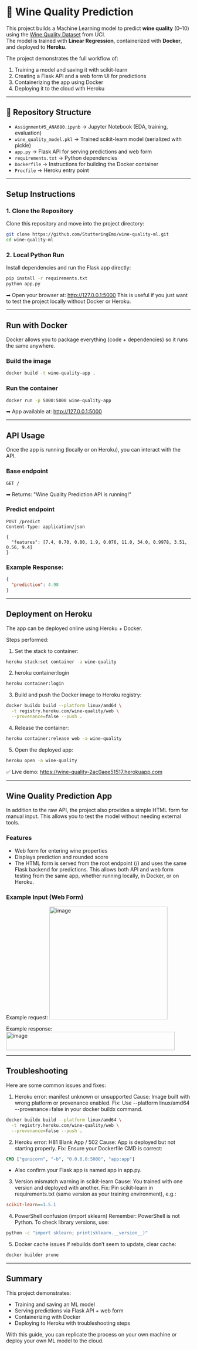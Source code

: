 # 🍷 Wine Quality Prediction

This project builds a Machine Learning model to predict **wine quality** (0–10) using the [Wine Quality Dataset](https://archive.ics.uci.edu/ml/datasets/wine+quality) from UCI.  
The model is trained with **Linear Regression**, containerized with **Docker**, and deployed to **Heroku**.  

The project demonstrates the full workflow of:

1. Training a model and saving it with scikit-learn
2. Creating a Flask API and a web form UI for predictions
3. Containerizing the app using Docker
4. Deploying it to the cloud with Heroku

---

## 📂 Repository Structure
- `Assignment#5_ANA680.ipynb` → Jupyter Notebook (EDA, training, evaluation)  
- `wine_quality_model.pkl` → Trained scikit-learn model (serialized with pickle)
- `app.py` → Flask API for serving predictions and web form
- `requirements.txt` → Python dependencies
- `Dockerfile` → Instructions for building the Docker container
- `Procfile` → Heroku entry point

---

## Setup Instructions

### 1. Clone the Repository

Clone this repository and move into the project directory:
```bash
git clone https://github.com/StutteringEmo/wine-quality-ml.git
cd wine-quality-ml
```

### 2. Local Python Run
Install dependencies and run the Flask app directly:
```bash
pip install -r requirements.txt
python app.py
```
➡ Open your browser at: http://127.0.0.1:5000
This is useful if you just want to test the project locally without Docker or Heroku.

---

## Run with Docker
Docker allows you to package everything (code + dependencies) so it runs the same anywhere.

### Build the image
```bash
docker build -t wine-quality-app .
```

### Run the container
```bash
docker run -p 5000:5000 wine-quality-app
```
➡ App available at: http://127.0.0.1:5000

---

## API Usage
Once the app is running (locally or on Heroku), you can interact with the API.

### Base endpoint
```http
GET /
```
➡ Returns: "Wine Quality Prediction API is running!"

### Predict endpoint
```http
POST /predict
Content-Type: application/json

{
  "features": [7.4, 0.70, 0.00, 1.9, 0.076, 11.0, 34.0, 0.9978, 3.51, 0.56, 9.4]
}
```

### Example Response:
```json
{
  "prediction": 4.98
}
```

---

## Deployment on Heroku
The app can be deployed online using Heroku + Docker.

Steps performed:

1. Set the stack to container:
```bash
heroku stack:set container -a wine-quality
```

2. heroku container:login
```bash
heroku container:login
```

3. Build and push the Docker image to Heroku registry:
```bash
docker buildx build --platform linux/amd64 \
  -t registry.heroku.com/wine-quality/web \
  --provenance=false --push .
```

4. Release the container:
```bash
heroku container:release web -a wine-quality
```

5. Open the deployed app:
```bash
heroku open -a wine-quality
```

✅ Live demo: https://wine-quality-2ac0aee51517.herokuapp.com

---

## Wine Quality Prediction App

In addition to the raw API, the project also provides a simple HTML form for manual input.
This allows you to test the model without needing external tools.

### Features
- Web form for entering wine properties
- Displays prediction and rounded score
- The HTML form is served from the root endpoint (/) and uses the same Flask backend for predictions. This allows both API and web form testing from the same app, whether running locally, in Docker, or on Heroku.

### Example Input (Web Form)

Example request:
<img width="322" height="307" alt="image" src="https://github.com/user-attachments/assets/29b2df1b-7948-463d-89c9-6312ce612fa3" />

Example response:
<img width="460" height="50" alt="image" src="https://github.com/user-attachments/assets/f0efdd27-ba66-461b-bbe8-8136b7e6e755" />

---

## Troubleshooting

Here are some common issues and fixes:

1. Heroku error: manifest unknown or unsupported
Cause: Image built with wrong platform or provenance enabled.
Fix: Use --platform linux/amd64 --provenance=false in your docker buildx command.

```bash
docker buildx build --platform linux/amd64 \
  -t registry.heroku.com/wine-quality/web \
  --provenance=false --push .
```

2. Heroku error: H81 Blank App / 502
Cause: App is deployed but not starting properly.
Fix: Ensure your Dockerfile CMD is correct:

```dockerfile
CMD ["gunicorn", "-b", "0.0.0.0:5000", "app:app"]
```
- Also confirm your Flask app is named app in app.py.

3. Version mismatch warning in scikit-learn
Cause: You trained with one version and deployed with another.
Fix: Pin scikit-learn in requirements.txt (same version as your training environment), e.g.:

```ini
scikit-learn==1.5.1
```

4. PowerShell confusion (import sklearn)
Remember: PowerShell is not Python. To check library versions, use:

```bash
python -c "import sklearn; print(sklearn.__version__)"
```

5. Docker cache issues
If rebuilds don’t seem to update, clear cache:

```bash
docker builder prune
```

---

## Summary

This project demonstrates:
- Training and saving an ML model
- Serving predictions via Flask API + web form
- Containerizing with Docker
- Deploying to Heroku with troubleshooting steps

With this guide, you can replicate the process on your own machine or deploy your own ML model to the cloud.


